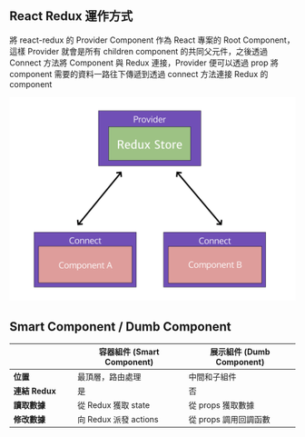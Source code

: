 ## React Redux 運作方式

將 react-redux 的 Provider Component 作為 React 專案的 Root Component，這樣 Provider 就會是所有 children component 的共同父元件，之後透過 Connect 方法將 Component 與 Redux 連接，Provider 便可以透過 prop 將 component 需要的資料一路往下傳遞到透過 connect 方法連接 Redux 的 component

![](assets/2018-10-15-11-43-12.png)

## Smart Component / Dumb Component

|                    | 容器組件 (Smart Component) | 展示組件 (Dumb Component) |
| ------------------ | -------------------------- | ------------------------- |
| **位置**           | 最頂層，路由處理           | 中間和子組件              |
| **連結 Redux**　　 | 是                         | 否                        |
| **讀取數據**       | 從 Redux 獲取 state        | 從 props 獲取數據         |
| **修改數據**       | 向 Redux 派發 actions      | 從 props 調用回調函數     |